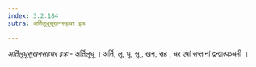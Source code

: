 ```yaml
---
index: 3.2.184
sutra: अर्तिलूधूसूखनसहचर इत्रः

---
```

_अर्तिलूधूसूखनसहचर इत्रः_ - अर्तिलूधू । अर्ति, लू, धू, सू , खन, सह , चर एषां सप्तानां द्वन्द्वात्पञ्चमी ।